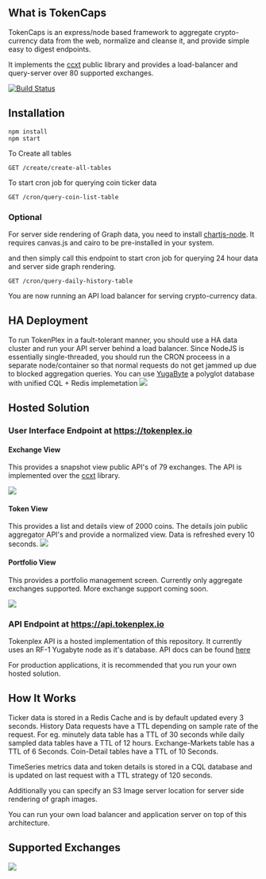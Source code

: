 
## What is TokenCaps

TokenCaps is an express/node based framework to aggregate crypto-currency data from the web, normalize and cleanse it, 
and provide simple easy to digest endpoints.

It implements the [ccxt](https://github.com/ccxt/ccxt) public library and provides a load-balancer and query-server over 80 supported exchanges.

[![Build Status](https://travis-ci.org/pRoy24/tokenplex.svg?branch=master)](https://travis-ci.org/pRoy24/tokenplex)


## Installation

```
npm install
npm start
```

To Create all tables 

```
GET /create/create-all-tables
``` 

To start cron job for querying coin ticker data

```
GET /cron/query-coin-list-table 
```

### Optional
For server side rendering of Graph data, you need to install [chartjs-node](https://github.com/vmpowerio/chartjs-node).
It requires canvas.js and cairo to be pre-installed in your system.

and then simply call this endpoint to start cron job for querying 24 hour data
and server side graph rendering.

```
GET /cron/query-daily-history-table
```

You are now running an API load balancer for serving crypto-currency data.

## HA Deployment
To run TokenPlex in a fault-tolerant manner, you should use a HA data cluster and run your API server behind a load balancer. Since NodeJS is essentially single-threaded, you should run the CRON proceess in a separate node/container so that normal requests do not get jammed up due to blocked aggregation queries.
You can use [YugaByte](https://yugabyte.com) a polyglot database with unified CQL + Redis implemetation 
<img src="https://s3-us-west-2.amazonaws.com/images.tokenplex.io/tp_architecture.png"/>


## Hosted Solution

### User Interface Endpoint at https://tokenplex.io

#### Exchange View
This provides a snapshot view public API's of 79 exchanges. The API is implemented over the [ccxt](https://github.com/ccxt/ccxt) library.

<img src="https://s3-us-west-2.amazonaws.com/images.tokenplex.io/top_screens_1.png"/>

#### Token View

This provides a list and details view of 2000 coins. The details join public aggregator API's and provide a normalized view.
Data is refreshed every 10 seconds.
<img src="https://s3-us-west-2.amazonaws.com/images.tokenplex.io/top_screens_2.png"/>

#### Portfolio View

This provides a portfolio management screen. Currently only aggregate exchanges supported. More exchange support coming soon.

<img src="https://s3-us-west-2.amazonaws.com/images.tokenplex.io/top_screens_3.png"/>

### API Endpoint at https://api.tokenplex.io

Tokenplex API is a hosted implementation of this repository. It currently uses an RF-1 Yugabyte node as it's database.
API docs can be found [here](https://api.tokenplex.io/docs)

For production applications, it is recommended that you run your own hosted solution.


## How It Works

Ticker data is stored in a Redis Cache and is by default updated every 3 seconds.
History Data requests have a TTL depending on sample rate of the request.
For eg. minutely data table has a TTL of 30 seconds while daily sampled data tables have a TTL of 12 hours.
Exchange-Markets table has a TTL of 6 Seconds.
Coin-Detail tables have a TTL of 10 Seconds. 

TimeSeries metrics data and token details is stored in a CQL database and is updated
on last request with a TTL strategy of 120 seconds.

Additionally you can specify an S3 Image server location for server side rendering of graph images.

You can run your own load balancer and application server on top of this architecture.

## Supported Exchanges
<img src="https://s3-us-west-2.amazonaws.com/images.tokenplex.io/brand_ex.png"/>

